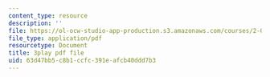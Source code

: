 ```yaml
---
content_type: resource
description: ''
file: https://ol-ocw-studio-app-production.s3.amazonaws.com/courses/2-003sc-engineering-dynamics-fall-2011/63d47bb5c8b1ccfc391eafcb40ddd7b3_f1pxiNDTyHc.pdf
file_type: application/pdf
resourcetype: Document
title: 3play pdf file
uid: 63d47bb5-c8b1-ccfc-391e-afcb40ddd7b3
---
```

